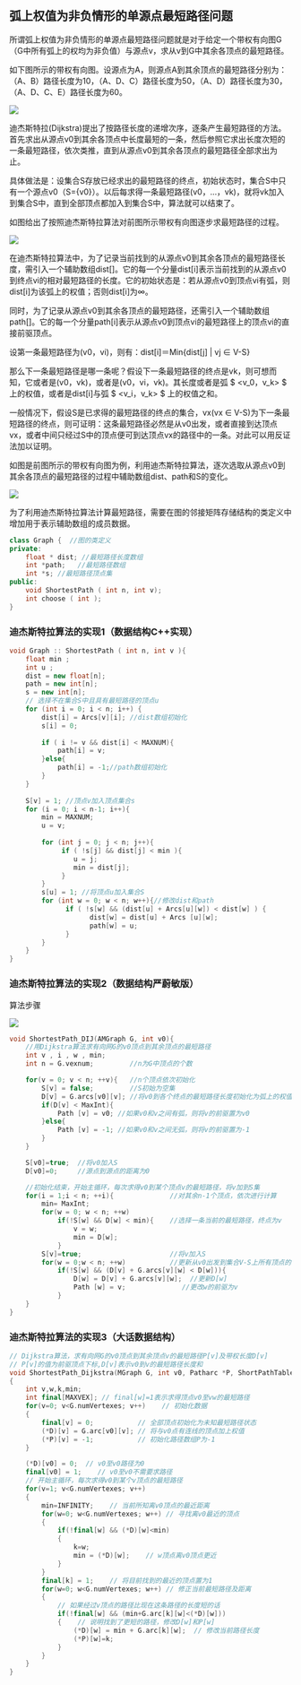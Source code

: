 ## 弧上权值为非负情形的单源点最短路径问题 

所谓弧上权值为非负情形的单源点最短路径问题就是对于给定一个带权有向图G（G中所有弧上的权均为非负值）与源点v，求从v到G中其余各顶点的最短路径。

如下图所示的带权有向图。设源点为A，则源点A到其余顶点的最短路径分别为：（A、B）路径长度为10，（A、D、C）路径长度为50，（A、D）路径长度为30，（A、D、C、E）路径长度为60。

![](img/最短路径.png)

迪杰斯特拉(Dijkstra)提出了按路径长度的递增次序，逐条产生最短路径的方法。首先求出从源点v0到其余各顶点中长度最短的一条，然后参照它求出长度次短的一条最短路径，依次类推，直到从源点v0到其余各顶点的最短路径全部求出为止。

具体做法是：设集合S存放已经求出的最短路径的终点，初始状态时，集合S中只有一个源点v0（S={v0}）。以后每求得一条最短路径(v0，…，vk)，就将vk加入到集合S中，直到全部顶点都加入到集合S中，算法就可以结束了。

如图给出了按照迪杰斯特拉算法对前图所示带权有向图逐步求最短路径的过程。

![](img/最短路径2.png)

在迪杰斯特拉算法中，为了记录当前找到的从源点v0到其余各顶点的最短路径长度，需引入一个辅助数组dist[]。它的每一个分量dist[i]表示当前找到的从源点v0到终点vi的相对最短路径的长度。它的初始状态是：若从源点v0到顶点vi有弧，则dist[i]为该弧上的权值；否则dist[i]为∞。

同时，为了记录从源点v0到其余各顶点的最短路径，还需引入一个辅助数组path[]。它的每一个分量path[i]表示从源点v0到顶点vi的最短路径上的顶点vi的直接前驱顶点。

设第一条最短路径为(v0，vi)，则有：dist[i]＝Min{dist[j] | vj ∈ V-S}

那么下一条最短路径是哪一条呢？假设下一条最短路径的终点是vk，则可想而知，它或者是(v0，vk)，或者是(v0，vi，vk)。其长度或者是弧 $ <v_0，v_k> $ 上的权值，或者是dist[i]与弧 $ <v_i，v_k> $ 上的权值之和。

一般情况下，假设S是已求得的最短路径的终点的集合，vx(vx ∈ V-S)为下一条最短路径的终点，则可证明：这条最短路径必然是从v0出发，或者直接到达顶点vx，或者中间只经过S中的顶点便可到达顶点vx的路径中的一条。对此可以用反证法加以证明。 

如图是前图所示的带权有向图为例，利用迪杰斯特拉算法，逐次选取从源点v0到其余各顶点的最短路径的过程中辅助数组dist、path和S的变化。

![](img/迪杰斯特拉算法.png)

为了利用迪杰斯特拉算法计算最短路径，需要在图的邻接矩阵存储结构的类定义中增加用于表示辅助数组的成员数据。

```c++
class Graph {  //图的类定义  
private:
    float * dist; //最短路径长度数组
    int *path;	 //最短路径数组
    int *s; //最短路径顶点集	
public:
    void ShortestPath ( int n, int v);
    int choose ( int );
}
```

### 迪杰斯特拉算法的实现1（数据结构C++实现）

```c++
void Graph :: ShortestPath ( int n, int v ){
    float min ; 
    int u ;
    dist = new float[n]; 
  	path = new int[n];
  	s = new int[n]; 
  	// 选择不在集合S中且具有最短路径的顶点u
    for (int i = 0; i < n; i++) {
        dist[i] = Arcs[v][i]; //dist数组初始化
        s[i] = 0;  
      
        if ( i != v && dist[i] < MAXNUM){
          	path[i] = v;
        }else{
          	path[i] = -1;//path数组初始化
        }
    }
        
    S[v] = 1; //顶点v加入顶点集合s
	for (i = 0; i < n-1; i++){
    	min = MAXNUM;  
      	u = v;
    
        for (int j = 0; j < n; j++){
             if ( !s[j] && dist[j] < min ){
             	u = j;  
             	min = dist[j]; 
             }
        }
        s[u] = 1; //将顶点u加入集合S
        for (int w = 0; w < n; w++){//修改dist和path
              if ( !s[w] && (dist[u] + Arcs[u][w]) < dist[w] ) {
              		dist[w] = dist[u] + Arcs [u][w]; 
              		path[w] = u;
              }
        }
  	}
} 
```
### 迪杰斯特拉算法的实现2（数据结构严蔚敏版）

算法步骤

![](img/dijkstra.png)

```c++
void ShortestPath_DIJ(AMGraph G, int v0){ 
    //用Dijkstra算法求有向网G的v0顶点到其余顶点的最短路径 
    int v , i , w , min;
	int n = G.vexnum;         //n为G中顶点的个数 

	for(v = 0; v < n; ++v){   //n个顶点依次初始化 
		S[v] = false;         //S初始为空集 
		D[v] = G.arcs[v0][v]; //将v0到各个终点的最短路径长度初始化为弧上的权值 
		if(D[v] < MaxInt){
          	Path [v] = v0; //如果v0和v之间有弧，则将v的前驱置为v0
		}else{
          	Path [v] = -1; //如果v0和v之间无弧，则将v的前驱置为-1 
		}
	}

	S[v0]=true;  //将v0加入S 
	D[v0]=0;     //源点到源点的距离为0 

	//初始化结束，开始主循环，每次求得v0到某个顶点v的最短路径，将v加到S集
	for(i = 1;i < n; ++i){				//对其余n-1个顶点，依次进行计算 
        min= MaxInt; 
        for(w = 0; w < n; ++w) 
			if(!S[w] && D[w] < min){	//选择一条当前的最短路径，终点为v 
				v = w; 
				min = D[w];
			}      	
		S[v]=true;                   	//将v加入S 
		for(w = 0;w < n; ++w)           //更新从v0出发到集合V-S上所有顶点的最短路径长度 
			if(!S[w] && (D[v] + G.arcs[v][w] < D[w])){ 
				D[w] = D[v] + G.arcs[v][w];  //更新D[w] 
				Path [w] = v;              //更改w的前驱为v 
			}
    }
}
```

### 迪杰斯特拉算法的实现3（大话数据结构）

```c++
// Dijkstra算法，求有向网G的v0顶点到其余顶点v的最短路径P[v]及带权长度D[v]   
// P[v]的值为前驱顶点下标,D[v]表示v0到v的最短路径长度和
void ShortestPath_Dijkstra(MGraph G, int v0, Patharc *P, ShortPathTable *D)
{    
	int v,w,k,min;    
	int final[MAXVEX]; // final[w]=1表示求得顶点v0至vw的最短路径
	for(v=0; v<G.numVertexes; v++)    // 初始化数据
	{        
		final[v] = 0;			// 全部顶点初始化为未知最短路径状态
		(*D)[v] = G.arc[v0][v]; // 将与v0点有连线的顶点加上权值
		(*P)[v] = -1;		    // 初始化路径数组P为-1 
	}

	(*D)[v0] = 0;  // v0至v0路径为0  
	final[v0] = 1;    // v0至v0不需要求路径        
	// 开始主循环，每次求得v0到某个v顶点的最短路径   
	for(v=1; v<G.numVertexes; v++)   
	{
		min=INFINITY;    // 当前所知离v0顶点的最近距离        
		for(w=0; w<G.numVertexes; w++) // 寻找离v0最近的顶点    
		{            
			if(!final[w] && (*D)[w]<min)             
			{                   
				k=w;                    
				min = (*D)[w];    // w顶点离v0顶点更近            
			}        
		}        
		final[k] = 1;    // 将目前找到的最近的顶点置为1
		for(w=0; w<G.numVertexes; w++) // 修正当前最短路径及距离
		{
			// 如果经过v顶点的路径比现在这条路径的长度短的话
			if(!final[w] && (min+G.arc[k][w]<(*D)[w]))   
			{    // 说明找到了更短的路径，修改D[w]和P[w]
				(*D)[w] = min + G.arc[k][w];  // 修改当前路径长度               
				(*P)[w]=k;        
			}       
		}   
	}
}
```